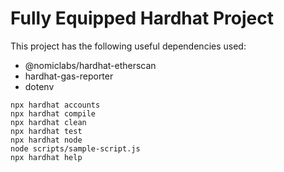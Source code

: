# Fully Equipped Hardhat Project

This project has the following useful dependencies used:

- @nomiclabs/hardhat-etherscan
- hardhat-gas-reporter
- dotenv

```shell
npx hardhat accounts
npx hardhat compile
npx hardhat clean
npx hardhat test
npx hardhat node
node scripts/sample-script.js
npx hardhat help
```
